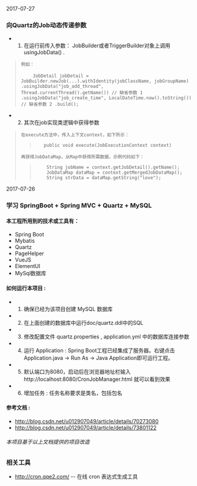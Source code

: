 2017-07-27
### 向Quartz的Job动态传递参数

* 1. 在运行前传入参数： JobBuilder或者TriggerBuilder对象上调用 usingJobData() .      
>
>     例如： 
>      
      `JobDetail jobDetail = JobBuilder.newJob(...).withIdentity(jobClassName, jobGroupName)
                    .usingJobData("job_add_thread", Thread.currentThread().getName()) // 缺省参数 1
                    .usingJobData("job_create_time", LocalDateTime.now().toString()) // 缺省参数 2
                    .build();`



* 2. 其次在job实现类逻辑中获得参数
>     在execute方法中，传入上下文context，如下所示：
>      
>>        public void execute(JobExecutionContext context) 
>      
>     再获得JobDataMap，从Map中获得所需数据，示例代码如下：
>      
>>         String jobName = context.getJobDetail().getName();
>>         JobDataMap dataMap = context.getMergedJobDataMap();
>>         String strData = dataMap.getString("love");
>                  


2017-07-26

### 学习 SpringBoot + Spring MVC + Quartz + MySQL

#### 本工程所用到的技术或工具有：
* Spring Boot
* Mybatis
* Quartz
* PageHelper
* VueJS
* ElementUI
* MySql数据库


#### 如何运行本项目 :
* 1. 确保已经为该项目创建 MySQL 数据库
* 2. 在上面创建的数据库中运行doc/quartz.ddl中的SQL
* 3. 修改配置文件 quartz.properties , application.yml 中的数据库连接参数
* 4. 运行 Application : Spring Boot工程已经集成了服务器。右键点击 Application.java -> Run As -> Java Application即可运行工程。
* 5. 默认端口为8080，启动后在浏览器地址栏输入 http://localhost:8080/CronJobManager.html 就可以看到效果
* 6. 增加任务 : 任务名称要求是类名，包括包名


#### 参考文档 :
* http://blog.csdn.net/u012907049/article/details/70273080
* http://blog.csdn.net/u012907049/article/details/73801122

###### 本项目基于以上文档提供的项目改造

### 相关工具
* http://cron.qqe2.com/  -- 在线 cron 表达式生成工具



